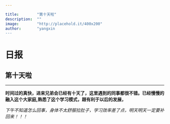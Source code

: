 ```yaml
---

title:        "第十天啦"
description:  ""
image:        "http://placehold.it/400x200"
author:       "yangxin
---
```






# 日报



## 第十天啦

------

**时间过的真快，进来兄弟会已经有十天了，这里遇到的同事都很不错。已经慢慢的融入这个大家庭,熟悉了这个学习模式，跟有利于以后的发展，**

*下午不知道怎么回事，身体不太舒服拉肚子，学习效率差了点，明天明天一定要补回来！！！*
